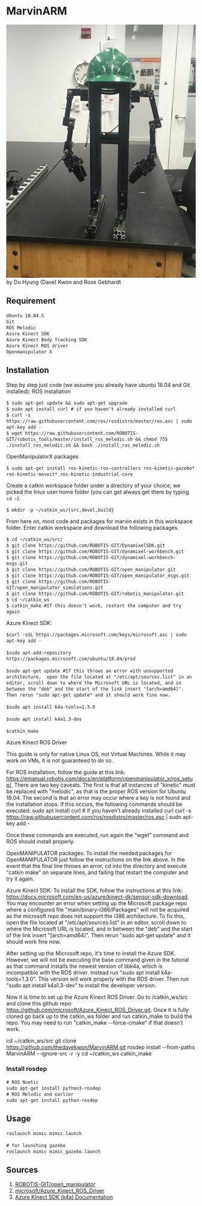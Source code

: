 # MarvinARM
![Marvin](images/marvin.jpeg)
by Do Hyung (Dave) Kwon and Rose Gebhardt

## Requirement
```
Ubuntu 18.04.5
Git
ROS Melodic
Azure Kinect SDK
Azure Kinect Body Tracking SDK
Azure Kinect ROS driver
Openmanipulator X
```
## Installation
Step by step just code (we assume you already have ubuntu 18.04 and Git installed):
ROS installation
```
$ sudo apt-get update && sudo apt-get upgrade
$ sudo apt install curl # if you haven't already installed curl
$ curl -s https://raw.githubusercontent.com/ros/rosdistro/master/ros.asc | sudo apt-key add -
$ wget https://raw.githubusercontent.com/ROBOTIS-GIT/robotis_tools/master/install_ros_melodic.sh && chmod 755 ./install_ros_melodic.sh && bash ./install_ros_melodic.sh
```
OpenManipulatorX packages
```
$ sudo apt-get install ros-kinetic-ros-controllers ros-kinetic-gazebo* ros-kinetic-moveit* ros-kinetic-industrial-core
```
Create a catkin workspace folder under a directory of your choice, we picked the linux user home folder (you can get always get there by typing `cd ~`).
```
$ mkdir -p ~/catkin_ws/{src,devel,build}
```
From here on, most code and packages for marvin exists in this workspace folder. Enter catkin workspace and download the following packages.   
```
$ cd ~/catkin_ws/src/
$ git clone https://github.com/ROBOTIS-GIT/DynamixelSDK.git
$ git clone https://github.com/ROBOTIS-GIT/dynamixel-workbench.git
$ git clone https://github.com/ROBOTIS-GIT/dynamixel-workbench-msgs.git
$ git clone https://github.com/ROBOTIS-GIT/open_manipulator.git
$ git clone https://github.com/ROBOTIS-GIT/open_manipulator_msgs.git
$ git clone https://github.com/ROBOTIS-GIT/open_manipulator_simulations.git
$ git clone https://github.com/ROBOTIS-GIT/robotis_manipulator.git
$ cd ~/catkin_ws 
$ catkin_make #If this doesn't work, restart the computer and try again
```
Azure Kinect SDK:
```
$curl -sSL https://packages.microsoft.com/keys/microsoft.asc | sudo apt-key add -

$sudo apt-add-repository https://packages.microsoft.com/ubuntu/18.04/prod

$sudo apt-get update #If this throws an error with unsupported architecture,  open the file located at "/etc/apt/sources.list" in an editor, scroll down to where the Microsoft URL is located, and in between the "deb" and the start of the link insert "[arch=amd64]". Then rerun "sudo apt-get update" and it should work fine now.

$sudo apt install k4a-tools=1.3.0

$sudo apt install k4a1.3-dev

$catkin_make

```
Azure Kinect ROS Driver




This guide is only for native Linux OS, not Virtual Machines. While it may work on VMs, it is not guaranteed to do so.

For ROS installation, follow the guide at this link: https://emanual.robotis.com/docs/en/platform/openmanipulator_x/ros_setup/. There are two key caveats. The first is that all instances of "kinetic" must be replaced with "melodic", as that is the proper ROS version for Ubuntu 18.04. The second is that an error may occur where a key is not found and the installation stops. If this occurs, the following commands should be executed:
sudo apt install curl # if you haven't already installed curl
curl -s https://raw.githubusercontent.com/ros/rosdistro/master/ros.asc | sudo apt-key add -

Once these commands are executed, run again the "wget" command and ROS should install properly.

OpenMANIPULATOR packages: To install the needed packages for OpenMANIPULATOR just follow the instructions on the link above. In the event that the final line throws an error, cd into the directory and execute "catkin make" on separate lines, and failing that restart the computer and try it again.

Azure Kinect SDK: To install the SDK, follow the instructions at this link: https://docs.microsoft.com/en-us/azure/kinect-dk/sensor-sdk-download. You may encounter an error when setting up the Microsoft package repo where a configured file "main/binary-i386/Packages" will not be acquired as the microsoft repo does not support the i386 architecture. To fix this, open the file located at "/etc/apt/sources.list" in an editor, scroll down to where the Microsoft URL is located, and in between the "deb" and the start of the link insert "[arch=amd64]". Then rerun "sudo apt-get update" and it should work fine now.

After setting up the Microsoft repo, it's time to install the Azure SDK. However, we will not be executing the base command given in the tutorial as that command installs the newest version of libk4a, which is incompatible with the ROS driver. Instead run "sudo apt install k4a-tools=1.3.0". This version will work properly with the ROS driver. Then run "sudo apt install k4a1.3-dev" to install the developer version.

Now it is time to set up the Azure Kinect ROS Driver. Go to /catkin_ws/src and clone this github repo: https://github.com/microsoft/Azure_Kinect_ROS_Driver.git. Once it is fully cloned go back up to the catkin_ws folder and run catkin_make to build the repo. You may need to run "catkin_make --force-cmake" if that doesn't work.

cd ~/catkin_ws/src
git clone https://github.com/thedavekwon/MarvinARM.git
rosdep install --from-paths MarvinARM --ignore-src -r -y
cd ~/catkin_ws
catkin_make


### Install rosdep 
```
# ROS Noetic
sudo apt-get install python3-rosdep
# ROS Melodic and earlier
sudo apt-get install python-rosdep
```
## Usage
```
roslaunch mimic mimic.launch

# for launching gazebo
roslaunch mimic mimic_gazebo.launch
```
## Sources
1. [ROBOTIS-GIT/open_manipulator](https://github.com/ROBOTIS-GIT/open_manipulator)
2. [microsoft/Azure_Kinect_ROS_Driver](https://github.com/microsoft/Azure_Kinect_ROS_Driver)
3. [Azure KInect SDK (k4a) Documentation](https://github.com/microsoft/Azure-Kinect-Sensor-SDK)
